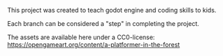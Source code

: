 This project was created to teach godot engine and coding skills to kids.

Each branch can be considered a "step" in completing the project.

The assets are available here under a CC0-license:
https://opengameart.org/content/a-platformer-in-the-forest
